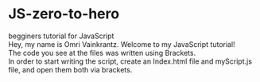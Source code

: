# JS-zero-to-hero
begginers tutorial for JavaScript<br>
Hey, my name is Omri Vainkrantz.
Welcome to my JavaScript tutorial!<br>
The code you see at the files was written using Brackets.<br>
In order to start writing the script, create an Index.html file and myScript.js file, and open them both via brackets.<br>


